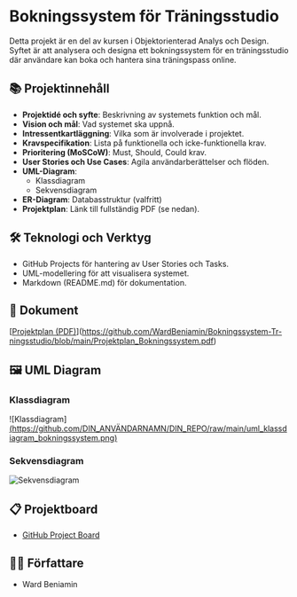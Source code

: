 # Bokningssystem för Träningsstudio

Detta projekt är en del av kursen i Objektorienterad Analys och Design. Syftet är att analysera och designa ett bokningssystem för en träningsstudio där användare kan boka och hantera sina träningspass online.

## 📚 Projektinnehåll
- **Projektidé och syfte**: Beskrivning av systemets funktion och mål.
- **Vision och mål**: Vad systemet ska uppnå.
- **Intressentkartläggning**: Vilka som är involverade i projektet.
- **Kravspecifikation**: Lista på funktionella och icke-funktionella krav.
- **Prioritering (MoSCoW)**: Must, Should, Could krav.
- **User Stories och Use Cases**: Agila användarberättelser och flöden.
- **UML-Diagram**:
  - Klassdiagram
  - Sekvensdiagram
- **ER-Diagram**: Databasstruktur (valfritt)
- **Projektplan**: Länk till fullständig PDF (se nedan).

## 🛠️ Teknologi och Verktyg
- GitHub Projects för hantering av User Stories och Tasks.
- UML-modellering för att visualisera systemet.
- Markdown (README.md) för dokumentation.

## 📄 Dokument
[[Projektplan (PDF)](https://github.com/DITT-USERNAME/DITT-REPO/raw/main/Projektplan_Bokningssystem.pdf)](https://github.com/WardBeniamin/Bokningssystem-Tr-ningsstudio/blob/main/Projektplan_Bokningssystem.pdf)

## 🖼️ UML Diagram

### Klassdiagram
![Klassdiagram][(https://github.com/DIN_ANVÄNDARNAMN/DIN_REPO/raw/main/uml_klassdiagram_bokningssystem.png)](https://github.com/WardBeniamin/Bokningssystem-Tr-ningsstudio/blob/main/uml_klassdiagram_bokningssystem.png)

### Sekvensdiagram
![Sekvensdiagram](https://github.com/DIN_ANVÄNDARNAMN/DIN_REPO/raw/main/sekvensdiagram_bokningssystem.png)



## 📋 Projektboard
- [GitHub Project Board](LINK_TILL_DIN_PROJECT_BOARD)

## 🧑‍💻 Författare
- Ward Beniamin
